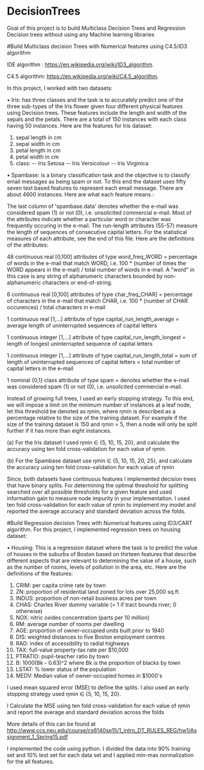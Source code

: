 # DecisionTrees
Goal of this project is to build Multiclass Decision Trees and Regression Decision trees without using any Machine learning libraries


#Build Multiclass decision Trees with Numerical features using C4.5/ID3 algorithm

IDE algorithm : https://en.wikipedia.org/wiki/ID3_algorithm.

C4.5 algorithm: https://en.wikipedia.org/wiki/C4.5_algorithm.
 
In this project, I worked with two datasets:


• Iris: has three classes and the task is to accurately predict one of the three sub-types of the
Iris flower given four different physical features using Decision trees. These features include the length and width
of the sepals and the petals. There are a total of 150 instances with each class having 50
instances. Here are the features for Iris dataset:


1. sepal length in cm 
2. sepal width in cm 
3. petal length in cm 
4. petal width in cm 
5. class: 
-- Iris Setosa 
-- Iris Versicolour 
-- Iris Virginica

• Spambase: is a binary classification task and the objective is to classify email messages as
being spam or not. To this end the dataset uses fifty seven text based features to represent
each email message. There are about 4600 instances. Here are what each feature means :

The last column of 'spambase.data' denotes whether the e-mail was considered spam (1) or not (0), i.e. unsolicited commercial e-mail. Most of the attributes indicate whether a particular word or character was frequently occuring in the e-mail. The run-length attributes (55-57) measure the length of sequences of consecutive capital letters. For the statistical measures of each attribute, see the end of this file. Here are the definitions of the attributes: 

48 continuous real [0,100] attributes of type word_freq_WORD 
= percentage of words in the e-mail that match WORD, i.e. 100 * (number of times the WORD appears in the e-mail) / total number of words in e-mail. A "word" in this case is any string of alphanumeric characters bounded by non-alphanumeric characters or end-of-string. 

6 continuous real [0,100] attributes of type char_freq_CHAR] 
= percentage of characters in the e-mail that match CHAR, i.e. 100 * (number of CHAR occurences) / total characters in e-mail 

1 continuous real [1,...] attribute of type capital_run_length_average 
= average length of uninterrupted sequences of capital letters 

1 continuous integer [1,...] attribute of type capital_run_length_longest 
= length of longest uninterrupted sequence of capital letters 

1 continuous integer [1,...] attribute of type capital_run_length_total 
= sum of length of uninterrupted sequences of capital letters 
= total number of capital letters in the e-mail 

1 nominal {0,1} class attribute of type spam 
= denotes whether the e-mail was considered spam (1) or not (0), i.e. unsolicited commercial e-mail. 



Instead of growing full trees, I used an early stopping strategy. To this end, we will impose
a limit on the minimum number of instances at a leaf node, let this threshold be denoted as ηmin,
where ηmin is described as a percentage relative to the size of the training dataset. For example if
the size of the training dataset is 150 and ηmin = 5, then a node will only be split further if it has
more than eight instances.


(a) For the Iris dataset I used ηmin ∈ {5, 10, 15, 20}, and calculate the accuracy using ten fold
cross-validation for each value of ηmin.


(b) For the Spambase dataset use ηmin ∈ {5, 10, 15, 20, 25}, and calculate the accuracy using ten
fold cross-validation for each value of ηmin

Since, both datasets have continuous features I implemented decision trees that have binary
splits. For determining the optimal threshold for splitting searched over all possible
thresholds for a given feature and used information gain to measure node impurity in your implementation.
I used ten fold cross-validation for each value of ηmin to implement my model and reported the average accuracy and standard
deviation across the folds.


#Build Regression decision Trees with Numerical features using ID3/CART algorithm.
For this project, I implemented regression trees on housing dataset:

• Housing: This is a regression dataset where the task is to predict the value of houses in the
suburbs of Boston based on thirteen features that describe different aspects that are relevant
to determining the value of a house, such as the number of rooms, levels of pollution in the
area, etc. Here are the definitions of the features:

1. CRIM: per capita crime rate by town 
2. ZN: proportion of residential land zoned for lots over 25,000 sq.ft. 
3. INDUS: proportion of non-retail business acres per town 
4. CHAS: Charles River dummy variable (= 1 if tract bounds river; 0 otherwise) 
5. NOX: nitric oxides concentration (parts per 10 million) 
6. RM: average number of rooms per dwelling 
7. AGE: proportion of owner-occupied units built prior to 1940 
8. DIS: weighted distances to five Boston employment centres 
9. RAD: index of accessibility to radial highways 
10. TAX: full-value property-tax rate per $10,000 
11. PTRATIO: pupil-teacher ratio by town 
12. B: 1000(Bk - 0.63)^2 where Bk is the proportion of blacks by town 
13. LSTAT: % lower status of the population 
14. MEDV: Median value of owner-occupied homes in $1000's




I used mean squared error (MSE) to define the splits. I also used an early stopping strategy
used ηmin ∈ {5, 10, 15, 20}. 

I Calculate the MSE using ten fold cross-validation for each value of ηmin and report the average and standard
deviation across the folds

More details of this can be found at http://www.ccs.neu.edu/course/cs6140sp15/1_intro_DT_RULES_REG/hw1/Assignment_1_Spring15.pdf

I implemented the code using python. I divided the data into 90% training set and 10% test set for each data set and I applied min-max normalization for the all features. 
